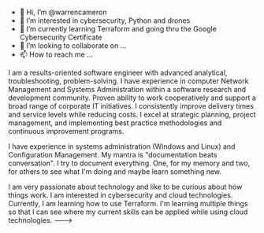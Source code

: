 - 👋 Hi, I’m @warrencameron
- 👀 I’m interested in cybersecurity, Python and drones
- 🌱 I’m currently learning Terraform and going thru the Google Cybersecurity Certificate
- 💞️ I’m looking to collaborate on ...
- 📫 How to reach me ...

I am a results-oriented software engineer with advanced analytical, troubleshooting, problem-solving. I have experience in computer Network Management and Systems Administration within a software research and development community. Proven ability to work cooperatively and support a broad range of corporate IT initiatives. I consistently improve delivery times and service levels while reducing costs. I excel at strategic planning, project management, and implementing best practice methodologies and continuous improvement programs. 

I have experience in systems administration (Windows and Linux) and Configuration Management. My mantra is "documentation beats conversation". I try to document everything. One, for my memory and two, for others to see what I'm doing and maybe learn something new.

I am very passionate about technology and like to be curious about how things work. I am interested in cybersecurity and cloud technologies. Currently, I am learning how to use Terraform. I'm learning multiple things so that I can see where my current skills can be applied while using cloud technologies.
--->
